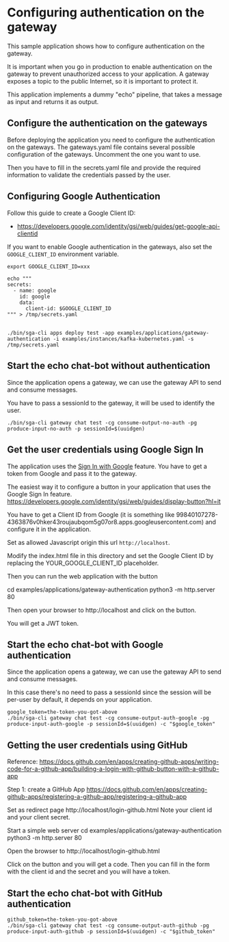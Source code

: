 # Configuring authentication on the gateway

This sample application shows how to configure authentication on the gateway.

It is important when you go in production to enable authentication on the gateway to prevent unauthorized access to your application.
A gateway exposes a topic to the public Internet, so it is important to protect it.

This application implements a dummy "echo" pipeline, that takes a message as input and returns it as output.

## Configure the authentication on the gateways

Before deploying the application you need to configure the authentication on the gateways.
The gateways.yaml file contains several possible configuration of the gateways.
Uncomment the one you want to use.

Then you have to fill in the secrets.yaml file and provide the required information to validate the credentials
passed by the user.

## Configuring Google Authentication

Follow this guide to create a Google Client ID:
- https://developers.google.com/identity/gsi/web/guides/get-google-api-clientid

If you want to enable Google authentication in the gateways, also set the `GOOGLE_CLIENT_ID` environment variable.

```
export GOOGLE_CLIENT_ID=xxx

echo """
secrets:
  - name: google
    id: google
    data:
      client-id: $GOOGLE_CLIENT_ID
""" > /tmp/secrets.yaml
```
## 
```
./bin/sga-cli apps deploy test -app examples/applications/gateway-authentication -i examples/instances/kafka-kubernetes.yaml -s /tmp/secrets.yaml
```

## Start the echo chat-bot without authentication
Since the application opens a gateway, we can use the gateway API to send and consume messages.

You have to pass a sessionId to the gateway, it will be used to identify the user.

```
./bin/sga-cli gateway chat test -cg consume-output-no-auth -pg produce-input-no-auth -p sessionId=$(uuidgen)
```


## Get the user credentials using Google Sign In

The application uses the [Sign In with Google](https://developers.google.com/identity/gsi/web/guides/overview) feature.
You have to get a token from Google and pass it to the gateway.

The easiest way it to configure a button in your application that uses the Google Sign In feature.
https://developers.google.com/identity/gsi/web/guides/display-button?hl=it

You have to get a Client ID from Google (it is something like 99840107278-4363876v0hker43roujaubqom5g07or8.apps.googleusercontent.com)
and configure it in the application.

Set as allowed Javascript origin this url `http://localhost`.

Modify the index.html file in this directory and set the Google Client ID by replacing the YOUR_GOOGLE_CLIENT_ID placeholder.

Then you can run the web application with the button 

cd examples/applications/gateway-authentication
python3 -m http.server 80

Then open your browser to http://localhost and click on the button.

You will get a JWT token.


## Start the echo chat-bot with Google authentication
Since the application opens a gateway, we can use the gateway API to send and consume messages.

In this case there's no need to pass a sessionId since the session will be per-user by default,
it depends on your application.

```
google_token=the-token-you-got-above
./bin/sga-cli gateway chat test -cg consume-output-auth-google -pg produce-input-auth-google -p sessionId=$(uuidgen) -c "$google_token"
```

## Getting the user credentials using GitHub

Reference: https://docs.github.com/en/apps/creating-github-apps/writing-code-for-a-github-app/building-a-login-with-github-button-with-a-github-app

Step 1:  create a GitHub App
https://docs.github.com/en/apps/creating-github-apps/registering-a-github-app/registering-a-github-app

Set as redirect page http://localhost/login-github.html
Note your client id and your client secret.

Start a simple web server
cd examples/applications/gateway-authentication
python3 -m http.server 80

Open the browser to http://localhost/login-github.html

Click on the button and you will get a code.
Then you can fill in the form with the client id and the secret and you will have a token.

## Start the echo chat-bot with GitHub authentication
```
github_token=the-token-you-got-above
./bin/sga-cli gateway chat test -cg consume-output-auth-github -pg produce-input-auth-github -p sessionId=$(uuidgen) -c "$github_token"
```
